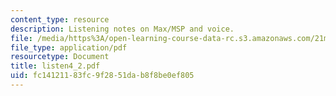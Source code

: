 ```yaml
---
content_type: resource
description: Listening notes on Max/MSP and voice.
file: /media/https%3A/open-learning-course-data-rc.s3.amazonaws.com/21m-361-composing-with-computers-i-electronic-music-composition-spring-2008/fc14121183fc9f2851dab8f8be0ef805_listen4_2.pdf
file_type: application/pdf
resourcetype: Document
title: listen4_2.pdf
uid: fc141211-83fc-9f28-51da-b8f8be0ef805
---
```

